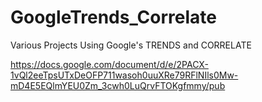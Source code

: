 # GoogleTrends_Correlate
Various Projects Using Google's TRENDS and CORRELATE

https://docs.google.com/document/d/e/2PACX-1vQl2eeTpsUTxDeOFP711wasoh0uuXRe79RFlNIls0Mw-mD4E5EQlmYEU0Zm_3cwh0LuQrvFTOKgfmmy/pub
